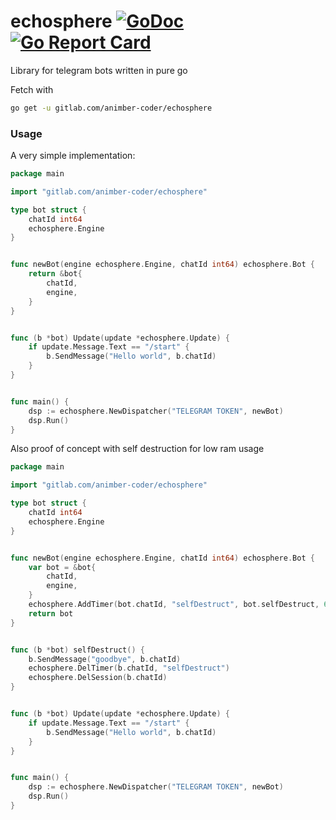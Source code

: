 # echosphere [![GoDoc](https://godoc.org/gitlab.com/animber-coder/echosphere?status.svg)](https://godoc.org/gitlab.com/animber-coder/echosphere) [![Go Report Card](https://goreportcard.com/badge/gitlab.com/animber-coder/echosphere)](https://goreportcard.com/report/gitlab.com/animber-coder/echosphere)

Library for telegram bots written in pure go

Fetch with
```bash
go get -u gitlab.com/animber-coder/echosphere
```

### Usage

A very simple implementation:

```go
package main

import "gitlab.com/animber-coder/echosphere"

type bot struct {
	chatId int64
	echosphere.Engine
}


func newBot(engine echosphere.Engine, chatId int64) echosphere.Bot {
	return &bot{
		chatId,
		engine,
	}
}


func (b *bot) Update(update *echosphere.Update) {
    if update.Message.Text == "/start" {
        b.SendMessage("Hello world", b.chatId)
    }
}


func main() {
    dsp := echosphere.NewDispatcher("TELEGRAM TOKEN", newBot)
    dsp.Run()
}
```


Also proof of concept with self destruction for low ram usage

```go
package main

import "gitlab.com/animber-coder/echosphere"

type bot struct {
    chatId int64
    echosphere.Engine
}


func newBot(engine echosphere.Engine, chatId int64) echosphere.Bot {
    var bot = &bot{
        chatId,
        engine,
    }
    echosphere.AddTimer(bot.chatId, "selfDestruct", bot.selfDestruct, 60)
    return bot
}


func (b *bot) selfDestruct() {
    b.SendMessage("goodbye", b.chatId)
    echosphere.DelTimer(b.chatId, "selfDestruct")
    echosphere.DelSession(b.chatId)
}


func (b *bot) Update(update *echosphere.Update) {
    if update.Message.Text == "/start" {
        b.SendMessage("Hello world", b.chatId)
    }
}


func main() {
    dsp := echosphere.NewDispatcher("TELEGRAM TOKEN", newBot)
    dsp.Run()
}
```
